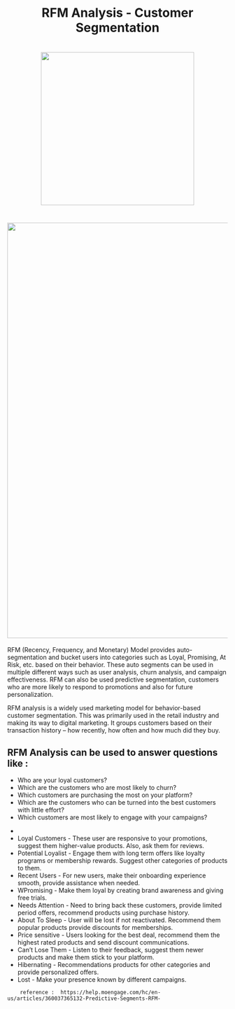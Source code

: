 


<h1 align="center"> RFM Analysis - Customer Segmentation <h1/>

<h1 align="center"><img src="https://media.giphy.com/media/l3q2PGmHtZs0olRjW/giphy.gif" width="350px" /></h1>


<h1 align="center"><img src="https://d35fo82fjcw0y8.cloudfront.net/2018/03/01012156/RFMgrid.gif" width="950px" /></h1>


<p> RFM (Recency, Frequency, and Monetary) Model provides auto-segmentation and bucket users into categories such as Loyal, Promising, At Risk, etc. based on their behavior. These auto segments can be used in multiple different ways such as user analysis, churn analysis, and campaign effectiveness. RFM can also be used predictive segmentation, customers who are more likely to respond to promotions and also for future personalization.

RFM analysis is a widely used marketing model for behavior-based customer segmentation. This was primarily used in the retail industry and making its way to digital marketing. It groups customers based on their transaction history – how recently, how often and how much did they buy.

<h2>RFM Analysis can be used to answer questions like : </h2>

<ul>
  <li>Who are your loyal customers?</li>
  <li>Which are the customers who are most likely to churn?</li>
  <li>Which customers are purchasing the most on your platform?</li>
  <li>Which are the customers who can be turned into the best customers with little effort?</li>
  <li>Which customers are most likely to engage with your campaigns?</li>
</ul> 

<ul>
  <li><Champions-  Reward these users. They promote your products, they can be early adopters for your new launches.</li>
  <li>Loyal Customers - These user are responsive to your promotions, suggest them higher-value products. Also, ask them for reviews.</li>
  <li>Potential Loyalist - Engage them with long term offers like loyalty programs or membership rewards. Suggest other categories of products to them.</li>
  <li>Recent Users - For new users, make their onboarding experience smooth, provide assistance when needed.</li>
  <li>WPromising - Make them loyal by creating brand awareness and giving free trials.</li>
  
  <li>Needs Attention - Need to bring back these customers, provide limited period offers, recommend products using purchase history.</li>
  <li>About To Sleep - User will be lost if not reactivated. Recommend them popular products provide discounts for memberships.</li>
  <li>Price sensitive - Users looking for the best deal, recommend them the highest rated products and send discount communications.</li>
  
  <li>Can’t Lose Them - Listen to their feedback, suggest them newer products and make them stick to your platform.</li>
  <li>Hibernating - Recommendations products for other categories and provide personalized offers.</li>
  <li>Lost - Make your presence known by different campaigns. </li>

</ul> 


    	reference :  https://help.moengage.com/hc/en-us/articles/360037365132-Predictive-Segments-RFM-
  <p/>

